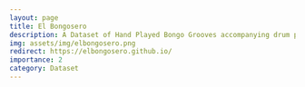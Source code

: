 ```yaml
---
layout: page
title: El Bongosero
description: A Dataset of Hand Played Bongo Grooves accompanying drum patterns
img: assets/img/elbongosero.png
redirect: https://elbongosero.github.io/
importance: 2
category: Dataset
---
```

